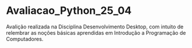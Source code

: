 # Avaliacao_Python_25_04
 Avalição realizada na Disciplina Desenvolvimento Desktop, com intuito de relembrar as noções básicas aprendidas em Introdução a Programação de Computadores.
